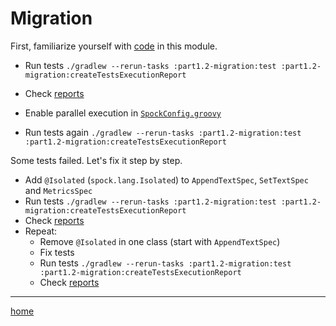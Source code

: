 # Migration

First, familiarize yourself with [code](src) in this module.

- Run tests `./gradlew --rerun-tasks :part1.2-migration:test :part1.2-migration:createTestsExecutionReport`
- Check [reports](build/reports/tests-execution/html/test.html)

- Enable parallel execution
  in [`SpockConfig.groovy`](src/test/resources/SpockConfig.groovy)
- Run tests again `./gradlew --rerun-tasks :part1.2-migration:test :part1.2-migration:createTestsExecutionReport`

Some tests failed. Let's fix it step by step.

- Add `@Isolated` (`spock.lang.Isolated`) to `AppendTextSpec`, `SetTextSpec` and `MetricsSpec`
- Run tests `./gradlew --rerun-tasks :part1.2-migration:test :part1.2-migration:createTestsExecutionReport`
- Check [reports](build/reports/tests-execution/html/test.html)
- Repeat:
    - Remove `@Isolated` in one class (start with `AppendTextSpec`)
    - Fix tests
    - Run tests `./gradlew --rerun-tasks :part1.2-migration:test :part1.2-migration:createTestsExecutionReport`
    - Check [reports](build/reports/tests-execution/html/test.html)

---

[home](../README.md)
